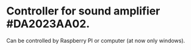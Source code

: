 Controller for sound amplifier #DA2023AA02.
================
Can be controlled by Raspberry PI or computer (at now only windows). 